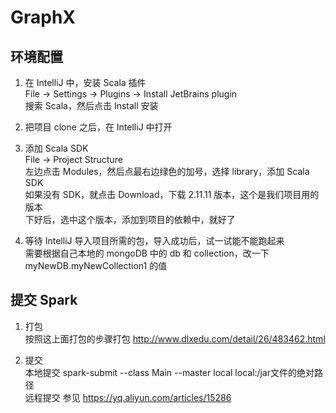 # GraphX

## 环境配置

1. 在 IntelliJ 中，安装 Scala 插件  
File -> Settings -> Plugins -> Install JetBrains plugin  
搜索 Scala，然后点击 Install 安装  

2. 把项目 clone 之后，在 IntelliJ 中打开  

3. 添加 Scala SDK  
File -> Project Structure  
左边点击 Modules，然后点最右边绿色的加号，选择 library，添加 Scala SDK    
如果没有 SDK，就点击 Download，下载 2.11.11 版本，这个是我们项目用的版本    
下好后，选中这个版本，添加到项目的依赖中，就好了  

4. 等待 IntelliJ 导入项目所需的包，导入成功后，试一试能不能跑起来     
需要根据自己本地的 mongoDB 中的 db 和 collection，改一下 myNewDB.myNewCollection1 的值  

## 提交 Spark

1. 打包  
按照这上面打包的步骤打包 http://www.dlxedu.com/detail/26/483462.html  

2. 提交    
本地提交 spark-submit --class Main  --master local local:/jar文件的绝对路径  
远程提交 参见 https://yq.aliyun.com/articles/15286  